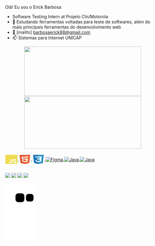 Olá! Eu sou o Erick Barbosa

-  Software Testing Intern at Projeto CIn/Motorola
- 🌱 Estudando ferramentas voltadas para teste de softwares, além do mais principais ferramentas do desenvolvimento web
- 💬 [mailto] barbosaerick88@gmail.com
- 📫 Sistemas para Internet UNICAP

<div align="center" style="display: inline_block">
  <a href="https://github.com/ErickBarbosa88">
  <img height="160em" width="380px" src="https://github-readme-stats.vercel.app/api?username=ErickBarbosa88&show_icons=true&theme=dark&include_all_commits=true&count_private=true"/>
  <img width="380px" height="170em" src="https://github-readme-stats.vercel.app/api/top-langs/?username=ErickBarbosa88&layout=compact&langs_count=7&theme=dark"/>
</div>

  <div style="display: inline_block"><br>
  <img align="center" alt="Js" height="30" width="40" src="https://raw.githubusercontent.com/devicons/devicon/master/icons/javascript/javascript-plain.svg">
  <img align="center" alt="HTML" height="30" width="40" src="https://raw.githubusercontent.com/devicons/devicon/master/icons/html5/html5-original.svg">
  <img align="center" alt="CSS" height="30" width="40" src="https://raw.githubusercontent.com/devicons/devicon/master/icons/css3/css3-original.svg">
  <img align="center" alt="Figma" height="30" width="40" src="https://cdn.jsdelivr.net/gh/devicons/devicon/icons/figma/figma-original.svg"> 
  <img align="center" alt="Java" height="30" width="40" src="https://cdn.jsdelivr.net/gh/devicons/devicon/icons/java/java-original-wordmark.svg"> 
  <img align="center" alt="Java" height="30" width="40" src="https://symbols.getvecta.com/stencil_92/21_postman-icon.c79f00c910.svg"> 
 <!-- <img align="center" alt="Java" height="30" width="40" src="https://cdn-icons.flaticon.com/png/512/4381/premium/4381727.png?token=exp=1639173259~hmac=028f711cb0ee16f3a0a9687dac7b316c"> -->
  <!--<a href='#' target='_blank'><img  align="right" src='https://i.postimg.cc/bSbkmzHn/image-1.jpg' border='0' right="50px" alt='image-1'/></a>
</div>-->
  
  ##
  
<div> 
 <a href="https://discord.gg/YnJ5fsQqCu" target="_blank"><img src="https://img.shields.io/badge/Discord-7289DA?style=for-the-badge&logo=discord&logoColor=white" target="_blank"></a> 
  <a href = "mailto:barbosaerick88@gmail.com"><img src="https://img.shields.io/badge/-Gmail-%23333?style=for-the-badge&logo=gmail&logoColor=white" target="_blank"></a>
  <a href="https://www.linkedin.com/in/erick-barbosa-6a979920b/" target="_blank"><img src="https://img.shields.io/badge/-LinkedIn-%230077B5?style=for-the-badge&logo=linkedin&logoColor=white" target="_blank"></a> 
   <a href="https://wa.me/55081991988963" target="_blank"><img src="https://img.shields.io/badge/WhatsApp-25D366?style=for-the-badge&logo=whatsapp&logoColor=white" target="_blank"></a> 
  
 ![Snake animation](https://github.com/ErickBarbosa88/ErickBarbosa88/blob/output/github-contribution-grid-snake.svg)

 </div>
  
    
    
  
 
